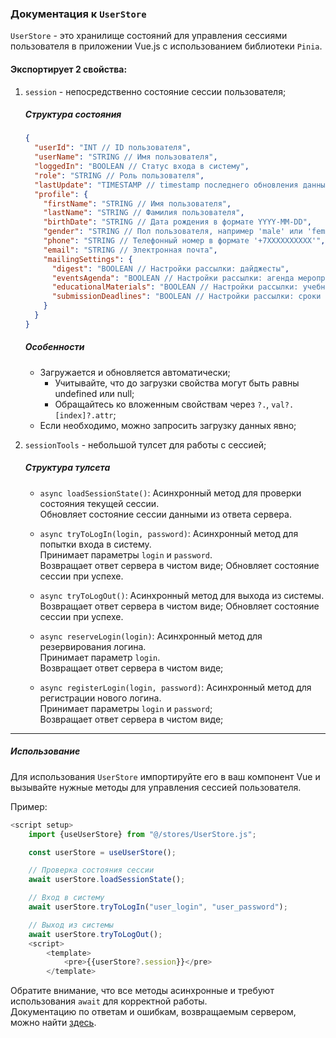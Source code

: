 ### Документация к `UserStore`

`UserStore` - это хранилище состояний для управления сессиями пользователя в приложении Vue.js с использованием
библиотеки `Pinia`.

#### Экспортирует 2 свойства:

1. `session` - непосредственно состояние сессии пользователя;
   ##### Структура состояния
   ```json
   {
     "userId": "INT // ID пользователя",
     "userName": "STRING // Имя пользователя",
     "loggedIn": "BOOLEAN // Статус входа в систему",
     "role": "STRING // Роль пользователя",
     "lastUpdate": "TIMESTAMP // timestamp последнего обновления данных с сервера",
     "profile": {
       "firstName": "STRING // Имя пользователя",
       "lastName": "STRING // Фамилия пользователя",
       "birthDate": "STRING // Дата рождения в формате YYYY-MM-DD",
       "gender": "STRING // Пол пользователя, например 'male' или 'female'",
       "phone": "STRING // Телефонный номер в формате '+7XXXXXXXXXX'",
       "email": "STRING // Электронная почта",
       "mailingSettings": {
         "digest": "BOOLEAN // Настройки рассылки: дайджесты",
         "eventsAgenda": "BOOLEAN // Настройки рассылки: агенда мероприятий",
         "educationalMaterials": "BOOLEAN // Настройки рассылки: учебные материалы",
         "submissionDeadlines": "BOOLEAN // Настройки рассылки: сроки сдачи работ"
       }
     }
   }
   ```
   ##### Особенности
    - Загружается и обновляется автоматически;
        - Учитывайте, что до загрузки свойства могут быть равны undefined или null;
        - Обращайтесь ко вложенным свойствам через `?.`, `val?.[index]?.attr`;
    - Если необходимо, можно запросить загрузку данных явно;

2. `sessionTools` - небольшой тулсет для работы с сессией;
   ##### Структура тулсета
    - `async loadSessionState()`: Асинхронный метод для проверки состояния текущей сессии.  
      Обновляет состояние сессии данными из ответа сервера.

    - `async tryToLogIn(login, password)`: Асинхронный метод для попытки входа в систему.      
      Принимает параметры `login` и `password`.  
      Возвращает ответ сервера в чистом виде; Обновляет состояние сессии при успехе.

    - `async tryToLogOut()`: Асинхронный метод для выхода из системы.  
      Возвращает ответ сервера в чистом виде; Обновляет состояние сессии при успехе.

    - `async reserveLogin(login)`: Асинхронный метод для резервирования логина.  
      Принимает параметр `login`.   
      Возвращает ответ сервера в чистом виде;

    - `async registerLogin(login, password)`: Асинхронный метод для регистрации нового логина.  
      Принимает параметры `login` и `password`;  
      Возвращает ответ сервера в чистом виде;

----

##### Использование

Для использования `UserStore` импортируйте его в ваш компонент Vue и вызывайте нужные методы для управления
сессией пользователя.

Пример:

```javascript
<script setup>
    import {useUserStore} from "@/stores/UserStore.js";

    const userStore = useUserStore();

    // Проверка состояния сессии
    await userStore.loadSessionState();

    // Вход в систему
    await userStore.tryToLogIn("user_login", "user_password");

    // Выход из системы
    await userStore.tryToLogOut();
    <script>
        <template>
            <pre>{{userStore?.session}}</pre>
        </template>
```

Обратите внимание, что все методы асинхронные и требуют использования `await` для корректной работы.  
Документацию по ответам и ошибкам, возвращаемым сервером, можно найти [здесь](../../backend/help.md).